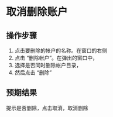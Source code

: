 # 取消删除账户

## 操作步骤

1. 点击要删除的帐户的名称。在窗口的右侧
2. 点击 “删除帐户”。在弹出的窗口中，
3. 选择是否同时删除帐户目录，
4. 然后点击 “删除”

## 预期结果

提示是否删除，点击取消，取消删除
